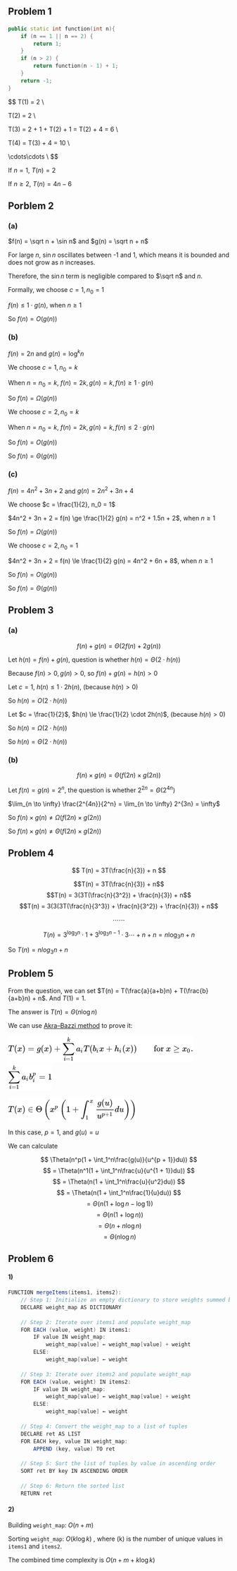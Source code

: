## Problem 1

```cpp
public static int function(int n){
    if (n == 1 || n == 2) {
        return 1;
    }
    if (n > 2) {
        return function(n - 1) + 1;
    }
    return -1;
}
```

$$
T(1) = 2 \\

T(2) = 2 \\

T(3) = 2 + 1 + T(2) + 1 = T(2) + 4 = 6 \\

T(4) = T(3) + 4 = 10 \\

\cdots\cdots \\
$$


If $n = 1$, $T(n) = 2$

If $n \ge 2$, $T(n) = 4n - 6$

## Porblem 2

### (a)

$f(n) = \sqrt n + \sin n$ and $g(n) = \sqrt n + n$

For large $n$, $\sin n$  oscillates between -1 and 1, which means it is bounded and does not grow as $n$ increases. 

Therefore, the $\sin n$ term is negligible compared to $\sqrt n$ and $n$.

Formally, we choose $c = 1, n_0 = 1$

$f(n) \le 1 \cdot g(n)$, when $n \ge 1$

So $f(n) = O(g(n))$

### (b)

$f(n) = 2n$ and $g(n) = \log^k n$

We choose $c = 1, n_0 = k$

When $n = n_0 = k$, $f(n) = 2k, g(n) = k, f(n) \ge 1 \cdot g(n)$

So $f(n) = \Omega (g(n))$

We choose $c = 2, n_0 = k$

When $n = n_0 = k$, $f(n) = 2k, g(n) = k, f(n) \le 2 \cdot g(n)$

So $f(n) = O(g(n))$

So $f(n) = \Theta(g(n))$

### (c)

$f(n) = 4n^2 + 3n + 2$ and $g(n)=2n^2 + 3n + 4$

We choose $c = \frac{1}{2}, n_0 = 1$

$4n^2 + 3n + 2 = f(n) \ge \frac{1}{2} g(n) = n^2 + 1.5n + 2$, when $n \ge 1$

So $f(n) = \Omega (g(n))$

We choose $c = 2, n_0 = 1$

$4n^2 + 3n + 2 = f(n) \le \frac{1}{2} g(n) = 4n^2 + 6n + 8$, when $n \ge 1$

So $f(n) = O(g(n))$

So $f(n) = \Theta(g(n))$

## Problem 3

### (a)

$$f(n) + g(n) = \Theta(2f(n) + 2g(n))$$

Let $h(n) = f(n) + g(n)$, question is whether $h(n) = \Theta(2 \cdot h(n))$

Because $f(n) > 0, g(n) > 0$, so $f(n) + g(n) = h(n) > 0$

Let $c = 1$, $h(n) \le 1 \cdot 2h(n)$, (because $h(n) > 0$)

So $h(n) = O(2\cdot h(n))$

Let $c = \frac{1}{2}$, $h(n) \le \frac{1}{2} \cdot 2h(n)$, (because $h(n) > 0$)

So $h(n) = \Omega(2\cdot h(n))$

So $h(n) = \Theta(2 \cdot h(n))$

### (b)

$$f(n) \times g(n) = \Theta(f(2n) \times g(2n))$$

Let $f(n) = g(n) = 2^n$, the question is whether $2^{2n} = \Theta(2^{4n})$

$\lim_{n \to \infty} \frac{2^{4n}}{2^n} = \lim_{n \to \infty} 2^{3n} = \infty$

So $f(n) \times g(n) \not = \Omega(f(2n) \times g(2n))$

So $f(n) \times g(n) \not = \Theta(f(2n) \times g(2n))$

## Problem 4

$$
T(n) = 3T(\frac{n}{3}) + n
$$

$$T(n) = 3T(\frac{n}{3}) + n$$
$$T(n) = 3(3T(\frac{n}{3^2}) + \frac{n}{3}) + n$$
$$T(n) = 3(3(3T(\frac{n}{3^3}) + \frac{n}{3^2}) + \frac{n}{3}) + n$$

$$
\cdots\cdots
$$

$$
T(n) = 3^{\log_3 n} \cdot 1 + 3^{\log_3 n - 1} \cdot 3 \cdots + n + n = n\log_3 n + n
$$

So $T(n) = n log_3 n + n$

## Problem 5

From the question, we can set $T(n) = T(\frac{a}{a+b}n) + T(\frac{b}{a+b}n) + n$. And $T(1) = 1$.

The answer is $T(n) = \Theta(n \log n)$

We can use [Akra–Bazzi method](https://en.wikipedia.org/wiki/Akra%E2%80%93Bazzi_method) to prove it:

![alt text](image.png)![alt text](image-2.png)

![alt text](image-1.png)

In this case, $p = 1$, and $g(u) = u$

We can calculate 

$$ \Theta(n^p(1 + \int_1^n\frac{g(u)}{u^{p + 1}}du)) $$
$$ = \Theta(n^1(1 + \int_1^n\frac{u}{u^{1 + 1}}du)) $$
$$ = \Theta(n(1 + \int_1^n\frac{u}{u^2}du)) $$
$$ = \Theta(n(1 + \int_1^n\frac{1}{u}du)) $$
$$ = \Theta(n(1 + \log n - \log 1)) $$
$$ = \Theta(n(1 + \log n)) $$
$$ = \Theta(n + n \log n) $$
$$ = \Theta(n \log n) $$

## Problem 6

#### 1)

```java
FUNCTION mergeItems(items1, items2):
    // Step 1: Initialize an empty dictionary to store weights summed by values
    DECLARE weight_map AS DICTIONARY

    // Step 2: Iterate over items1 and populate weight_map
    FOR EACH (value, weight) IN items1:
        IF value IN weight_map:
            weight_map[value] ← weight_map[value] + weight
        ELSE:
            weight_map[value] ← weight

    // Step 3: Iterate over items2 and populate weight_map
    FOR EACH (value, weight) IN items2:
        IF value IN weight_map:
            weight_map[value] ← weight_map[value] + weight
        ELSE:
            weight_map[value] ← weight

    // Step 4: Convert the weight_map to a list of tuples
    DECLARE ret AS LIST
    FOR EACH key, value IN weight_map:
        APPEND (key, value) TO ret

    // Step 5: Sort the list of tuples by value in ascending order
    SORT ret BY key IN ASCENDING ORDER

    // Step 6: Return the sorted list
    RETURN ret

```

#### 2)

Building `weight_map`: $O(n + m)$

Sorting `weight_map`: $O(k \log k)$ , where \(k\) is the number of unique values in `items1` and `items2`.

The combined time complexity is $O(n + m + k \log k)$

